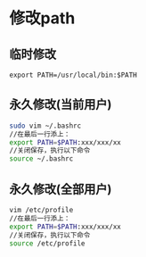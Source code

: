 # 修改path
## 临时修改
```
export PATH=/usr/local/bin:$PATH
```
## 永久修改(当前用户)
```bash
sudo vim ~/.bashrc 
//在最后一行添上：
export PATH=$PATH:xxx/xxx/xx
//关闭保存，执行以下命令
source ~/.bashrc
```
## 永久修改(全部用户)
```bash
vim /etc/profile
//在最后一行添上：
export PATH=$PATH:xxx/xxx/xx
//关闭保存，执行以下命令
source /etc/profile
```

